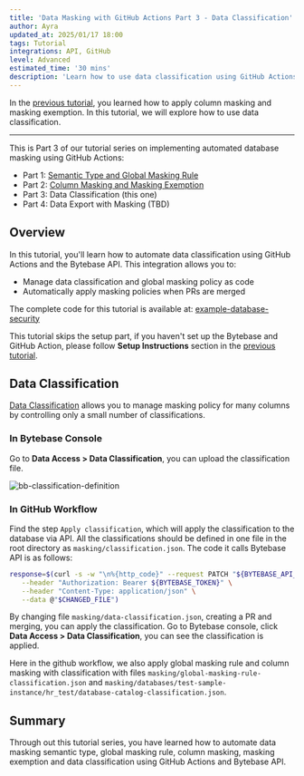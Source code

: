 ```yaml
---
title: 'Data Masking with GitHub Actions Part 3 - Data Classification'
author: Ayra
updated_at: 2025/01/17 18:00
tags: Tutorial
integrations: API, GitHub
level: Advanced
estimated_time: '30 mins'
description: 'Learn how to use data classification using GitHub Actions and Bytebase API'
---
```


<IncludeBlock url="/docs/share/tutorials/api-preface"></IncludeBlock>

In the [previous tutorial](/docs/tutorials/github-action-data-masking-part2), you learned how to apply column masking and masking exemption. In this tutorial, we will explore how to use data classification.

---

This is Part 3 of our tutorial series on implementing automated database masking using GitHub Actions:

- Part 1: [Semantic Type and Global Masking Rule](/docs/tutorials/github-action-data-masking-part1)
- Part 2: [Column Masking and Masking Exemption](/docs/tutorials/github-action-data-masking-part2)
- Part 3: Data Classification (this one)
- Part 4: Data Export with Masking (TBD)

## Overview

In this tutorial, you'll learn how to automate data classification using GitHub Actions and the Bytebase API. This integration allows you to:

- Manage data classification and global masking policy as code
- Automatically apply masking policies when PRs are merged

<HintBlock type="info">

The complete code for this tutorial is available at: [example-database-security](https://github.com/bytebase/example-database-security)

</HintBlock>

This tutorial skips the setup part, if you haven't set up the Bytebase and GitHub Action, please follow **Setup Instructions** section in the [previous tutorial](/docs/tutorials/github-action-data-masking-part1).

## Data Classification

[Data Classification](/docs/security/data-masking/data-classification/) allows you to manage masking policy for many columns by controlling only a small number of classifications.

### In Bytebase Console

Go to **Data Access > Data Classification**, you can upload the classification file.

![bb-classification-definition](/content/docs/tutorials/github-action-data-masking-part3/bb-classification-definition.webp)

### In GitHub Workflow

Find the step `Apply classification`, which will apply the classification to the database via API. All the classifications should be defined in one file in the root directory as `masking/classification.json`. The code it calls Bytebase API is as follows:

```bash
response=$(curl -s -w "\n%{http_code}" --request PATCH "${BYTEBASE_API_URL}/settings/bb.workspace.classification" \
   --header "Authorization: Bearer ${BYTEBASE_TOKEN}" \
   --header "Content-Type: application/json" \
   --data @"$CHANGED_FILE")
```

By changing file `masking/data-classification.json`, creating a PR and merging, you can apply the classification. Go to Bytebase console, click **Data Access > Data Classification**, you can see the classification is applied.

Here in the github workflow, we also apply global masking rule and column masking with classification with files `masking/global-masking-rule-classification.json` and `masking/databases/test-sample-instance/hr_test/database-catalog-classification.json`.

## Summary

Through out this tutorial series, you have learned how to automate data masking semantic type, global masking rule, column masking, masking exemption and data classification using GitHub Actions and Bytebase API.

